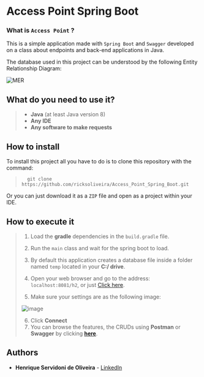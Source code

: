# Access Point Spring Boot

### What is `Access Point` ?

This is a simple application made with `Spring Boot` and `Swagger` developed on a class about endpoints and back-end applications in Java.

The database used in this project can be understood by the following Entity Relationship Diagram:

![MER](https://user-images.githubusercontent.com/68413884/127020466-850b8bbe-9fd1-45c4-8b48-3e2cfa0196a2.png)




## What do you need to use it?

> - **Java** (at least Java version 8)
> - **Any IDE**
> - **Any software to make requests**




## How to install

To install this project all you have to do is to clone this repository with the command:

> ```
> 	git clone https://github.com/ricksoliveira/Access_Point_Spring_Boot.git
> ```

Or you can just download it as a `ZIP` file and open as a project  within your IDE.




## How to execute it

> 1. Load the **gradle** dependencies in the `build.gradle` file.
>
> 2. Run the `main` class and wait for the spring boot to load.
>
> 3. By default this application creates a database file inside a folder named `temp` located in your **C:/ drive**.
> 4. Open your web browser and go to the address: `localhost:8081/h2`, or just [Click here](http://localhost:8081/h2).
> 5. Make sure your settings are as the following image:
>
> ![image](https://user-images.githubusercontent.com/68413884/127070119-a816f4c5-bba7-4faf-a03b-11ad975ca5c2.png)
>
> 6. Click **Connect**
> 7. You can browse the features, the CRUDs using **Postman** or **Swagger** by clicking **[here](http://localhost:8081/swagger-ui.html#/)**.



## Authors

- **Henrique Servidoni de Oliveira** - [LinkedIn](https://www.linkedin.com/in/ricksoliveira/)

